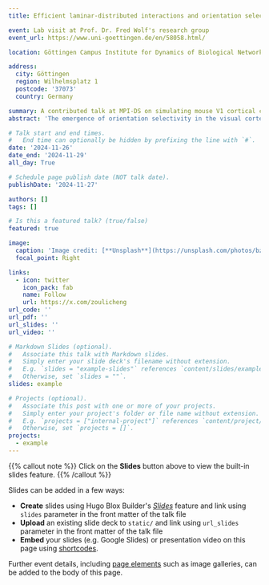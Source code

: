 ```yaml
---
title: Efficient laminar-distributed interactions and orientation selectivity in the mouse V1 cortical column 

event: Lab visit at Prof. Dr. Fred Wolf's research group
event_url: https://www.uni-goettingen.de/en/58058.html/

location: Göttingen Campus Institute for Dynamics of Biological Networks, Georg-August-University Göttingen and Max Planck Society

address:
  city: Göttingen
  region: Wilhelmsplatz 1
  postcode: '37073'
  country: Germany

summary: A contributed talk at MPI-DS on simulating mouse V1 cortical column and explaining the laminar distribution of orientation selectivity.
abstract: 'The emergence of orientation selectivity in the visual cortex is a well-known phenomenon in neuroscience, but the details of such emergence and the role of different cortical layers and cell types, particularly in rodents which lack a topographical organization of orientation-selectivity (OS) properties, are less clear. To tackle this question, we use an existing biologically detailed model of the mouse V1 cortical column, which is constrained by existing connectivity data across cortical layers and between pyramidal, PV, SST and VIP cell types. Using this model as a basis, we implemented activity-dependent structural plasticity induced by stimulation with orientated drifting gratings, leading to a good match of tuning properties of pyramidal cells with experimentally observed OS laminar distribution, their evoked firing rate and tuning width. We then employed a mean-field model to uncover the role of co-tuned subnetworks in laminar signal propagation and explain the effects of intra- and inter- laminar coupling distributions. Our plasticity-induced modified model and mean-field model were able to explain both the excitatory enhancement through co-tuned subnetworks and inter-laminar disynaptic inhibition. Overall, our work highlights the importance of the clustering of neural selectivity features for effective excitatory transmission in cortical circuits.'

# Talk start and end times.
#   End time can optionally be hidden by prefixing the line with `#`.
date: '2024-11-26'
date_end: '2024-11-29'
all_day: True

# Schedule page publish date (NOT talk date).
publishDate: '2024-11-27'

authors: []
tags: []

# Is this a featured talk? (true/false)
featured: true

image:
  caption: 'Image credit: [**Unsplash**](https://unsplash.com/photos/bzdhc5b3Bxs)'
  focal_point: Right

links:
  - icon: twitter
    icon_pack: fab
    name: Follow
    url: https://x.com/zoulicheng
url_code: ''
url_pdf: ''
url_slides: ''
url_video: ''

# Markdown Slides (optional).
#   Associate this talk with Markdown slides.
#   Simply enter your slide deck's filename without extension.
#   E.g. `slides = "example-slides"` references `content/slides/example-slides.md`.
#   Otherwise, set `slides = ""`.
slides: example

# Projects (optional).
#   Associate this post with one or more of your projects.
#   Simply enter your project's folder or file name without extension.
#   E.g. `projects = ["internal-project"]` references `content/project/deep-learning/index.md`.
#   Otherwise, set `projects = []`.
projects:
  - example
---
```


{{% callout note %}}
Click on the **Slides** button above to view the built-in slides feature.
{{% /callout %}}

Slides can be added in a few ways:

- **Create** slides using Hugo Blox Builder's [_Slides_](https://docs.hugoblox.com/reference/content-types/) feature and link using `slides` parameter in the front matter of the talk file
- **Upload** an existing slide deck to `static/` and link using `url_slides` parameter in the front matter of the talk file
- **Embed** your slides (e.g. Google Slides) or presentation video on this page using [shortcodes](https://docs.hugoblox.com/reference/markdown/).

Further event details, including [page elements](https://docs.hugoblox.com/reference/markdown/) such as image galleries, can be added to the body of this page.
